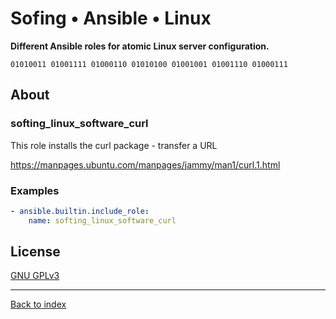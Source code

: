 # Sofing • Ansible • Linux

**Different Ansible roles for atomic Linux server configuration.**

```
01010011 01001111 01000110 01010100 01001001 01001110 01000111 
```

## About

### softing_linux_software_curl

This role installs the curl package - transfer a URL

https://manpages.ubuntu.com/manpages/jammy/man1/curl.1.html

### Examples

```yaml
- ansible.builtin.include_role:
    name: softing_linux_software_curl
```

## License

[GNU GPLv3](../../LICENSE)

------------------------
[Back to index](../../)
